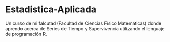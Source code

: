 # Estadistica-Aplicada
Un curso de mi falcutad (Facultad de Ciencias Físico Matemáticas) donde aprendo acerca de Series de Tiempo y Supervivencia utilizando el lenguaje de programación R.
